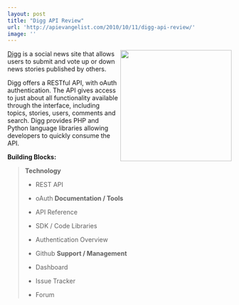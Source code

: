 ```yaml
---
layout: post
title: "Digg API Review"
url: 'http://apievangelist.com/2010/10/11/digg-api-review/'
image: ''
---
```


<img src="http://kinlane-productions.s3.amazonaws.com/api-evangelist/digg-logo.jpg" alt="" width="250" align="right" />[Digg][1] is a social news site that allows users to submit and vote up or down news stories published by others.

Digg offers a RESTful API, with oAuth authentication. The API gives access to just about all functionality available through the interface, including topics, stories, users, comments and search. Digg provides PHP and Python language libraries allowing developers to quickly consume the API.

**Building Blocks:**

> **Technology**
>
>   * REST API
>   * oAuth
> **Documentation / Tools**
>
>   * API Reference
>   * SDK / Code Libraries
>   * Authentication Overview
>   * Github
> **Support / Management**
>
>   * Dashboard
>   * Issue Tracker
>   * Forum

   [1]: http://www.digg.com
